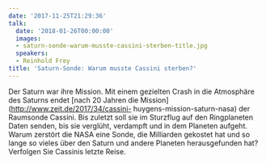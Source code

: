```yaml
---
date: '2017-11-25T21:29:36'
talk:
  date: '2018-01-26T00:00:00'
  images:
  - saturn-sonde-warum-musste-cassini-sterben-title.jpg
  speakers:
  - Reinhold Frey
title: 'Saturn-Sonde: Warum musste Cassini sterben?'
---
```

Der Saturn war ihre Mission. Mit einem gezielten Crash in die Atmosphäre des Saturns endet [nach 20 Jahren die Mission](http://www.zeit.de/2017/34/cassini- huygens-mission-saturn-nasa) der Raumsonde Cassini. Bis zuletzt soll sie im Sturzflug auf den Ringplaneten Daten senden, bis sie verglüht, verdampft und in dem Planeten aufgeht. Warum zerstört die NASA eine Sonde, die Milliarden gekostet hat und so lange so vieles über den Saturn und andere Planeten herausgefunden hat? Verfolgen Sie Cassinis letzte Reise.

